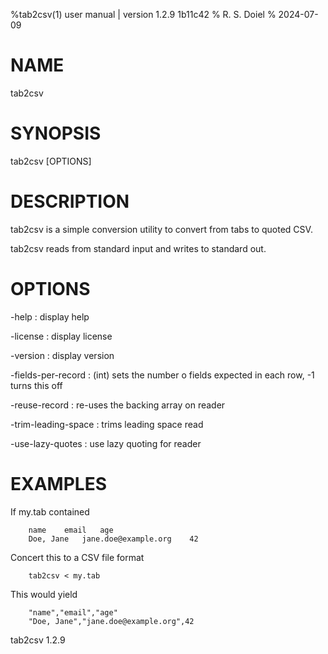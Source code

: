 %tab2csv(1) user manual | version 1.2.9 1b11c42
% R. S. Doiel
% 2024-07-09

# NAME

tab2csv 

# SYNOPSIS

tab2csv [OPTIONS]

# DESCRIPTION

tab2csv is a simple conversion utility to convert from tabs to quoted CSV.

tab2csv reads from standard input and writes to standard out.


# OPTIONS

-help
: display help

-license
: display license

-version
: display version

-fields-per-record
: (int) sets the number o fields expected in each row, -1 turns this off

-reuse-record
: re-uses the backing array on reader

-trim-leading-space
: trims leading space read

-use-lazy-quotes
: use lazy quoting for reader

# EXAMPLES

If my.tab contained

~~~
    name	email	age
	Doe, Jane	jane.doe@example.org	42
~~~

Concert this to a CSV file format

~~~
    tab2csv < my.tab 
~~~

This would yield

~~~
    "name","email","age"
	"Doe, Jane","jane.doe@example.org",42
~~~

tab2csv 1.2.9


